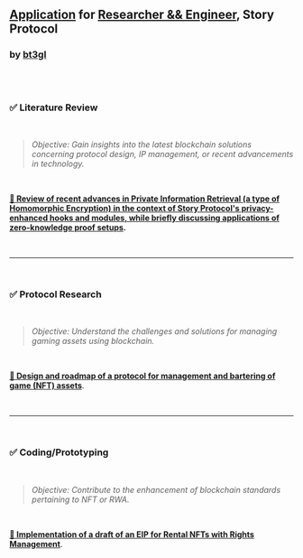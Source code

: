 ## [Application](https://storyprotocol.notion.site/Blockchain-researcher-take-home-exercise-2c5a1eeea359414a9cbdad506fa86121) for [Researcher && Engineer](https://jobs.lever.co/storyprotocol/39ca4806-d5d9-44aa-9b17-0958b9a8d5fd), Story Protocol
### by [bt3gl](https://github.com/bt3gl)


<br>
<br>

### ✅ Literature Review

<br>

> *Objective: Gain insights into the latest blockchain solutions concerning protocol design, IP management, or recent advancements in technology.*

<br>

**[🔗 Review of recent advances in Private Information Retrieval (a type of Homomorphic Encryption) in the context of Story Protocol's privacy-enhanced hooks and modules, while briefly discussing applications of zero-knowledge proof setups](literature_review/).**



<br>

----

<br>

### ✅ Protocol Research

<br>

> *Objective: Understand the challenges and solutions for managing gaming assets using blockchain.*

<br>

**[🔗 Design and roadmap of a protocol for management and bartering of game (NFT) assets](protocol_research/)**.


<br>


----

<br>

### ✅ Coding/Prototyping

<br>

> *Objective: Contribute to the enhancement of blockchain standards pertaining to NFT or RWA.*

<br>

**[🔗 Implementation of a draft of an EIP for Rental NFTs with Rights Management](eip_prototype/)**.


<br>
